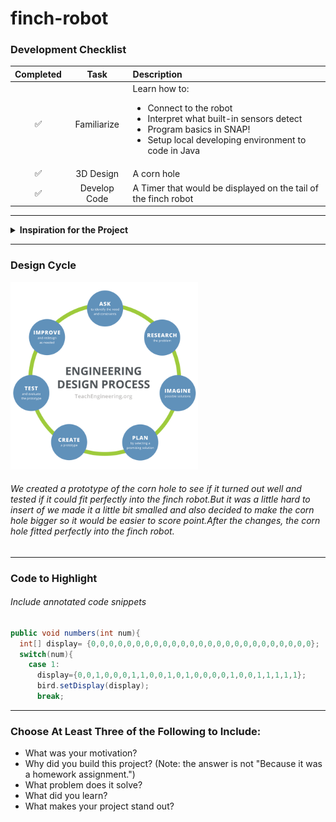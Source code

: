 # finch-robot

### Development Checklist

| Completed | Task         | Description |
|:---------:| :-----------:|:------------|
|    ✅     | Familiarize  | Learn how to: <ul><li>Connect to the robot</li><li>Interpret what built-in sensors detect</li><li>Program basics in SNAP!</li><li>Setup local developing environment to code in Java</li></ul>|
|    ✅     | 3D Design    |       A corn hole      |
|    ✅     | Develop Code |    A Timer that would be displayed on the tail of the finch robot    |

---

<details>
<summary><strong>Inspiration for the Project</strong></summary>

A fun mingame for friends to play but also adding in a competitive nature to it with 5 different distances that is farther than the previous.Each distance would give the player 60 seconds to score as much points as possible.

</details>

---

### Design Cycle
<img src="cycle.png" alt="cycle" width="300" height="300">

###### We created a prototype of the corn hole to see if it turned out well and tested if it could fit perfectly into the finch robot.But it was a little hard to insert of we made it a little bit smalled and also decided to make the corn hole bigger so it would be easier to score point.After the changes, the corn hole fitted perfectly into the finch robot.

---

### Code to Highlight
###### Include annotated code snippets

```java
public void numbers(int num){
  int[] display= {0,0,0,0,0,0,0,0,0,0,0,0,0,0,0,0,0,0,0,0,0,0,0,0,0};
  switch(num){
    case 1:
      display={0,0,1,0,0,0,1,1,0,0,1,0,1,0,0,0,0,1,0,0,1,1,1,1,1};
      bird.setDisplay(display);
      break;
```
---

### Choose At Least Three of the Following to Include:
- What was your motivation?
- Why did you build this project? (Note: the answer is not "Because it was a homework assignment.")
- What problem does it solve?
- What did you learn?
- What makes your project stand out?
